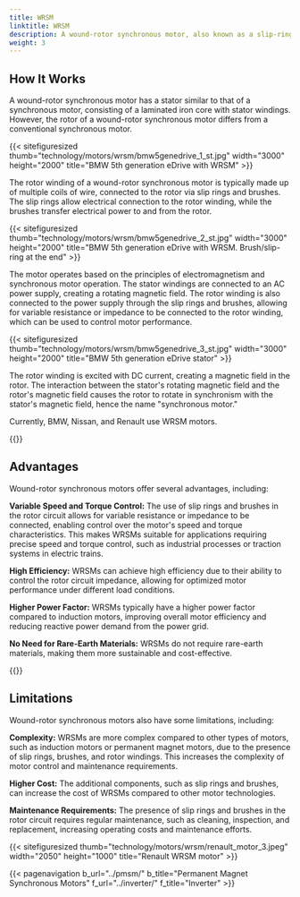 ```yaml
---
title: WRSM
linktitle: WRSM
description: A wound-rotor synchronous motor, also known as a slip-ring synchronous motor or externally excited synchronous motor (EESM), is a type of electric motor that combines features of both synchronous motors and wound-rotor induction motors.
weight: 3
---
```

<!-- markdownlint-disable MD033 -->

## How It Works

A wound-rotor synchronous motor has a stator similar to that of a synchronous motor, consisting of a laminated iron core with stator windings. However, the rotor of a wound-rotor synchronous motor differs from a conventional synchronous motor.

{{< sitefiguresized thumb="technology/motors/wrsm/bmw5genedrive_1_st.jpg" width="3000" height="2000" title="BMW 5th generation eDrive with WRSM" >}}

The rotor winding of a wound-rotor synchronous motor is typically made up of multiple coils of wire, connected to the rotor via slip rings and brushes. The slip rings allow electrical connection to the rotor winding, while the brushes transfer electrical power to and from the rotor.

{{< sitefiguresized thumb="technology/motors/wrsm/bmw5genedrive_2_st.jpg" width="3000" height="2000" title="BMW 5th generation eDrive with WRSM. Brush/slip-ring at the end" >}}

The motor operates based on the principles of electromagnetism and synchronous motor operation. The stator windings are connected to an AC power supply, creating a rotating magnetic field. The rotor winding is also connected to the power supply through the slip rings and brushes, allowing for variable resistance or impedance to be connected to the rotor winding, which can be used to control motor performance.

{{< sitefiguresized thumb="technology/motors/wrsm/bmw5genedrive_3_st.jpg" width="3000" height="2000" title="BMW 5th generation eDrive stator" >}}

The rotor winding is excited with DC current, creating a magnetic field in the rotor. The interaction between the stator's rotating magnetic field and the rotor's magnetic field causes the rotor to rotate in synchronism with the stator's magnetic field, hence the name "synchronous motor."

Currently, BMW, Nissan, and Renault use WRSM motors.

{{<evkxdisplayaddarticle />}}

## Advantages

Wound-rotor synchronous motors offer several advantages, including:

**Variable Speed and Torque Control:** The use of slip rings and brushes in the rotor circuit allows for variable resistance or impedance to be connected, enabling control over the motor's speed and torque characteristics. This makes WRSMs suitable for applications requiring precise speed and torque control, such as industrial processes or traction systems in electric trains.

**High Efficiency:** WRSMs can achieve high efficiency due to their ability to control the rotor circuit impedance, allowing for optimized motor performance under different load conditions.

**Higher Power Factor:** WRSMs typically have a higher power factor compared to induction motors, improving overall motor efficiency and reducing reactive power demand from the power grid.

**No Need for Rare-Earth Materials:** WRSMs do not require rare-earth materials, making them more sustainable and cost-effective.

{{<evkxdisplayaddarticle />}}

## Limitations

Wound-rotor synchronous motors also have some limitations, including:

**Complexity:** WRSMs are more complex compared to other types of motors, such as induction motors or permanent magnet motors, due to the presence of slip rings, brushes, and rotor windings. This increases the complexity of motor control and maintenance requirements.

**Higher Cost:** The additional components, such as slip rings and brushes, can increase the cost of WRSMs compared to other motor technologies.

**Maintenance Requirements:** The presence of slip rings and brushes in the rotor circuit requires regular maintenance, such as cleaning, inspection, and replacement, increasing operating costs and maintenance efforts.

{{< sitefiguresized thumb="technology/motors/wrsm/renault_motor_3.jpeg" width="2050" height="1000" title="Renault WRSM motor" >}}

{{< pagenavigation b_url="../pmsm/" b_title="Permanent Magnet Synchronous Motors" f_url="../inverter/" f_title="Inverter" >}}